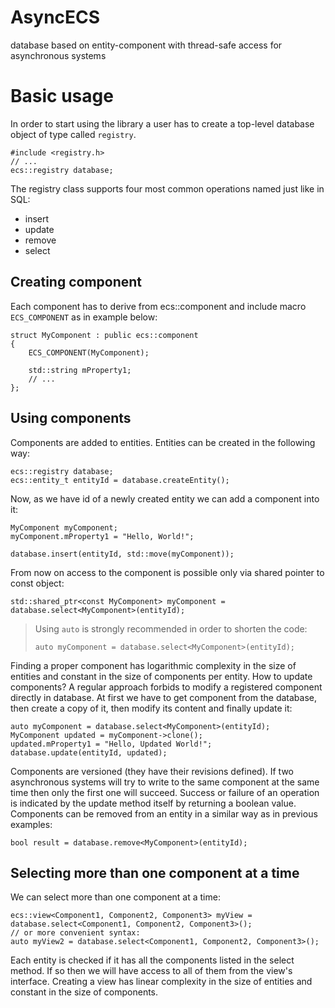 # AsyncECS
database based on entity-component with thread-safe access for asynchronous systems 

# Basic usage
In order to start using the library a user has to create a top-level database object of type called `registry`.
```
#include <registry.h>
// ...
ecs::registry database;
```
The registry class supports four most common operations named just like in SQL:
* insert
* update
* remove
* select

## Creating component
Each component has to derive from ecs::component and include macro `ECS_COMPONENT` as in example below:
```
struct MyComponent : public ecs::component
{
    ECS_COMPONENT(MyComponent);
    
    std::string mProperty1;
    // ...
};
```
## Using components
Components are added to entities. Entities can be created in the following way:
```
ecs::registry database;
ecs::entity_t entityId = database.createEntity();
```
Now, as we have id of a newly created entity we can add a component into it:
```
MyComponent myComponent;
myComponent.mProperty1 = "Hello, World!";

database.insert(entityId, std::move(myComponent));
```
From now on access to the component is possible only via shared pointer to const object:
```
std::shared_ptr<const MyComponent> myComponent = database.select<MyComponent>(entityId);
```
> Using `auto` is strongly recommended in order to shorten the code:
> ```
> auto myComponent = database.select<MyComponent>(entityId);
> ```
Finding a proper component has logarithmic complexity in the size of entities and constant in the size of components per entity.
How to update components? A regular approach forbids to modify a registered component directly in database. At first we have to get component from the database, then create a copy of it, then modify its content and finally update it:
```
auto myComponent = database.select<MyComponent>(entityId);
MyComponent updated = myComponent->clone();
updated.mProperty1 = "Hello, Updated World!";
database.update(entityId, updated);
```
Components are versioned (they have their revisions defined). If two asynchronous systems will try to write to the same component at the same time then only the first one will succeed. Success or failure of an operation is indicated by the update method itself by returning a boolean value.
Components can be removed from an entity in a similar way as in previous examples:
```
bool result = database.remove<MyComponent>(entityId);
```

## Selecting more than one component at a time
We can select more than one component at a time:
```
ecs::view<Component1, Component2, Component3> myView = database.select<Component1, Component2, Component3>();
// or more convenient syntax:
auto myView2 = database.select<Component1, Component2, Component3>();
```
Each entity is checked if it has all the components listed in the select method. If so then we will have access to all of them from the view's interface. Creating a view has linear complexity in the size of entities and constant in the size of components.
